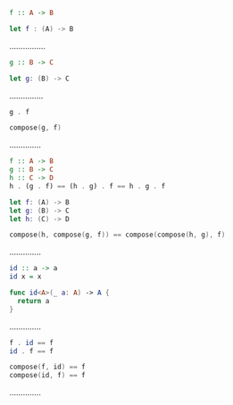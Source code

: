 ```Haskell
f :: A -> B
```
```swift
let f : (A) -> B
```
................
```Haskell
g :: B -> C
```
```swift
let g: (B) -> C
```
...............
```Haskell
g . f
```
```swift
compose(g, f)
```
..............
```Haskell
f :: A -> B
g :: B -> C
h :: C -> D
h . (g . f) == (h . g) . f == h . g . f
```
```swift
let f: (A) -> B
let g: (B) -> C
let h: (C) -> D

compose(h, compose(g, f)) == compose(compose(h, g), f)
```
..............
```Haskell
id :: a -> a
id x = x
```
```swift
func id<A>(_ a: A) -> A {
  return a
}
```
..............
```Haskell
f . id == f
id . f == f
```
```swift
compose(f, id) == f
compose(id, f) == f
```
..............
